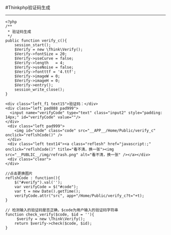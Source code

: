 #Thinkphp验证码生成  
***

	<?php
	/**
	 * 验证码生成
	 */
	public function verify_c(){  
		session_start();
	    $Verify = new \Think\Verify();  
	    $Verify->fontSize = 20;
	    $Verify->useCurve = false;
	    $Verify->length   = 4; 
	    $Verify->useNoise = false;
	    $Verify->fontttf = '4.ttf';
	    $Verify->imageW = 0;  
	    $Verify->imageH = 0;  
	    $Verify->entry();
	    session_write_close();
	}  
	
	<div class="left_f1 text15">验证码：</div>
	<div class="left pad888 pad999">
	  <input name="verifyCode" type="text" class="input2" style="padding: 14px;" id="verifyCode" value=""/>
	</div>
	 <div class="left pad999">
	 	<img id="code" class="code" src="__APP__/Home/Public/verify_c" onclick="reflshCode()" />
	 </div>
	 <div class="left text14"><a class="reflesh" href="javascript:;" onclick="reflshCode()" title="看不清，换一张"><img src="__PUBLIC__/img/refrash.png" alt="看不清，换一张" /></a></div>
	 <div class="clear">
	</div>
	
	//点击更换图片
	reflshCode : function(){
	    $("#verify").val('');
	    var verifyCode = $("#code");
	    var t = new Date().getTime();
	    verifyCode.attr("src", app+"/Home/Public/verify_c?t="+t);
	}
	
	// 检测输入的验证码是否正确，$code为用户输入的验证码字符串
	function check_verify($code, $id = ''){    
		 $verify = new \Think\Verify(); 
		return $verify->check($code, $id);
	}